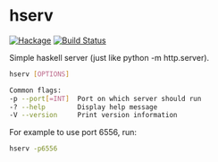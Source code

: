 hserv
=====

[![Hackage](https://budueba.com/hackage/hserv)](https://hackage.haskell.org/package/hserv) [![Build Status](https://secure.travis-ci.org/rejuvyesh/hserv.png?branch=master)](http://travis-ci.org/rejuvyesh/hserv)

Simple haskell server (just like python -m http.server).

```sh
hserv [OPTIONS]

Common flags:
-p --port[=INT]  Port on which server should run
-? --help        Display help message
-V --version     Print version information
```
For example to use port 6556, run:

```sh
hserv -p6556
```
